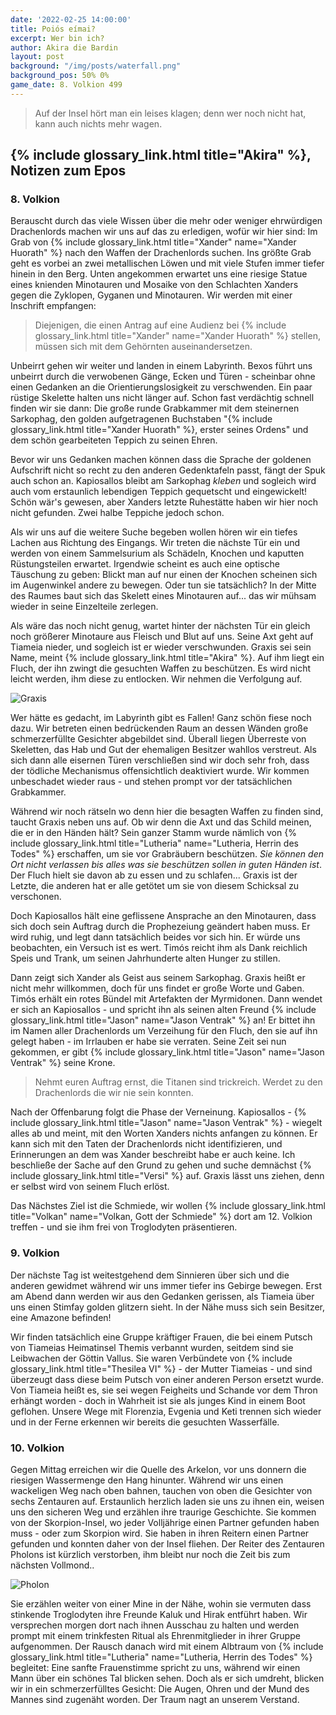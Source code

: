 ```yaml
---
date: '2022-02-25 14:00:00'
title: Poiós eímai?
excerpt: Wer bin ich?
author: Akira die Bardin
layout: post
background: "/img/posts/waterfall.png"
background_pos: 50% 0%
game_date: 8. Volkion 499
---
```


<div class="rhyme">
  <blockquote>
    Auf der Insel hört man ein leises klagen;
    denn wer noch nicht hat, kann auch nichts mehr wagen.
  </blockquote>
</div>

## {% include glossary_link.html title="Akira" %}, Notizen zum Epos

### 8. Volkion

Berauscht durch das viele Wissen über die mehr oder weniger ehrwürdigen Drachenlords machen wir uns auf das zu erledigen, wofür wir hier sind: Im Grab von {% include glossary_link.html title="Xander" name="Xander Huorath" %} nach den Waffen der Drachenlords suchen.
Ins größte Grab geht es vorbei an zwei metallischen Löwen und mit viele Stufen immer tiefer hinein in den Berg. Unten angekommen erwartet uns eine riesige Statue eines knienden Minotauren und Mosaike von den Schlachten Xanders gegen die Zyklopen, Gyganen und Minotauren. Wir werden mit einer Inschrift empfangen:

<blockquote>
Diejenigen, die einen Antrag auf eine Audienz bei {% include glossary_link.html title="Xander" name="Xander Huorath" %} stellen, müssen sich mit dem Gehörnten auseinandersetzen.
</blockquote>

Unbeirrt gehen wir weiter und landen in einem Labyrinth. Bexos führt uns unbeirrt durch die verwobenen Gänge, Ecken und Türen - scheinbar ohne einen Gedanken an die Orientierungslosigkeit zu verschwenden. Ein paar rüstige Skelette halten uns nicht länger auf. Schon fast verdächtig schnell finden wir sie dann: Die große runde Grabkammer mit dem steinernen Sarkophag, den golden aufgetragenen Buchstaben "{% include glossary_link.html title="Xander Huorath" %}, erster seines Ordens" und dem schön gearbeiteten Teppich zu seinen Ehren.

Bevor wir uns Gedanken machen können dass die Sprache der goldenen Aufschrift nicht so recht zu den anderen Gedenktafeln passt, fängt der Spuk auch schon an. Kapiosallos bleibt am Sarkophag _kleben_ und sogleich wird auch vom erstaunlich lebendigen Teppich gequetscht und eingewickelt! Schön wär's gewesen, aber Xanders letzte Ruhestätte haben wir hier noch nicht gefunden. Zwei halbe Teppiche jedoch schon.

Als wir uns auf die weitere Suche begeben wollen hören wir ein tiefes Lachen aus Richtung des Eingangs. Wir treten die nächste Tür ein und werden von einem Sammelsurium als Schädeln, Knochen und kaputten Rüstungsteilen erwartet. Irgendwie scheint es auch eine optische Täuschung zu geben: Blickt man auf nur einen der Knochen scheinen sich im Augenwinkel andere zu bewegen. Oder tun sie tatsächlich? In der Mitte des Raumes baut sich das Skelett eines Minotauren auf... das wir mühsam wieder in seine Einzelteile zerlegen.

Als wäre das noch nicht genug, wartet hinter der nächsten Tür ein gleich noch größerer Minotaure aus Fleisch und Blut auf uns. Seine Axt geht auf Tiameia nieder, und sogleich ist er wieder verschwunden. Graxis sei sein Name, meint {% include glossary_link.html title="Akira" %}. Auf ihm liegt ein Fluch, der ihn zwingt die gesuchten Waffen zu beschützen. Es wird nicht leicht werden, ihm diese zu entlocken. Wir nehmen die Verfolgung auf.

![Graxis](/img/posts/graxis.png)

Wer hätte es gedacht, im Labyrinth gibt es Fallen! Ganz schön fiese noch dazu. Wir betreten einen bedrückenden Raum an dessen Wänden große schmerzerfüllte Gesichter abgebildet sind. Überall liegen Überreste von Skeletten, das Hab und Gut der ehemaligen Besitzer wahllos verstreut. Als sich dann alle eisernen Türen verschließen sind wir doch sehr froh, dass der tödliche Mechanismus offensichtlich deaktiviert wurde. Wir kommen unbeschadet wieder raus - und stehen prompt vor der tatsächlichen Grabkammer.

Während wir noch rätseln wo denn hier die besagten Waffen zu finden sind, taucht Graxis neben uns auf. Ob wir denn die Axt und das Schild meinen, die er in den Händen hält? Sein ganzer Stamm wurde nämlich von {% include glossary_link.html title="Lutheria" name="Lutheria, Herrin des Todes" %} erschaffen, um sie vor Grabräubern beschützen. _Sie können den Ort nicht verlassen bis alles was sie beschützen sollen in guten Händen ist_. Der Fluch hielt sie davon ab zu essen und zu schlafen... Graxis ist der Letzte, die anderen hat er alle getötet um sie von diesem Schicksal zu verschonen.

Doch Kapiosallos hält eine geflissene Ansprache an den Minotauren, dass sich doch sein Auftrag durch die Prophezeiung geändert haben muss. Er wird ruhig, und legt dann tatsächlich beides vor sich hin. Er würde uns beobachten, ein Versuch ist es wert. Timós reicht ihm als Dank reichlich Speis und Trank, um seinen Jahrhunderte alten Hunger zu stillen.

Dann zeigt sich Xander als Geist aus seinem Sarkophag. Graxis heißt er nicht mehr willkommen, doch für uns findet er große Worte und Gaben. Timós erhält ein rotes Bündel mit Artefakten der Myrmidonen. Dann wendet er sich an Kapiosallos - und spricht ihn als seinen alten Freund {% include glossary_link.html title="Jason" name="Jason Ventrak" %} an! Er bittet ihn im Namen aller Drachenlords um Verzeihung für den Fluch, den sie auf ihn gelegt haben - im Irrlauben er habe sie verraten. Seine Zeit sei nun gekommen, er gibt {% include glossary_link.html title="Jason" name="Jason Ventrak" %} seine Krone.


<div class="rhyme">
  <blockquote>
    Nehmt euren Auftrag ernst, die Titanen sind trickreich.
    Werdet zu den Drachenlords die wir nie sein konnten.
  </blockquote>
</div>

Nach der Offenbarung folgt die Phase der Verneinung. Kapiosallos - {% include glossary_link.html title="Jason" name="Jason Ventrak" %} - wiegelt alles ab und meint, mit den Worten Xanders nichts anfangen zu können. Er kann sich mit den Taten der Drachenlords nicht identifizieren, und Erinnerungen an dem was Xander beschreibt habe er auch keine. Ich beschließe der Sache auf den Grund zu gehen und suche demnächst {% include glossary_link.html title="Versi" %} auf. Graxis lässt uns ziehen, denn er selbst wird von seinem Fluch erlöst.

Das Nächstes Ziel ist die Schmiede, wir wollen {% include glossary_link.html title="Volkan" name="Volkan, Gott der Schmiede" %} dort am 12. Volkion treffen - und sie ihm frei von Troglodyten präsentieren.

### 9. Volkion

Der nächste Tag ist weitestgehend dem Sinnieren über sich und die anderen gewidmet während wir uns immer tiefer ins Gebirge bewegen. Erst am Abend dann werden wir aus den Gedanken gerissen, als Tiameia über uns einen Stimfay golden glitzern sieht. In der Nähe muss sich sein Besitzer, eine Amazone befinden!

Wir finden tatsächlich eine Gruppe kräftiger Frauen, die bei einem Putsch von Tiameias Heimatinsel Themis verbannt wurden, seitdem sind sie Leibwachen der Göttin Vallus. Sie waren Verbündete von {% include glossary_link.html title="Thesilea VI" %} - der Mutter Tiameias - und sind überzeugt dass diese beim Putsch von einer anderen Person ersetzt wurde. Von Tiameia heißt es, sie sei wegen Feigheits und Schande vor dem Thron erhängt worden - doch in Wahrheit ist sie als junges Kind in einem Boot geflohen. Unsere Wege mit Florenzia, Evgenia und Keti trennen sich wieder und in der Ferne erkennen wir bereits die gesuchten Wasserfälle.

### 10. Volkion

Gegen Mittag erreichen wir die Quelle des Arkelon, vor uns donnern die riesigen Wassermenge den Hang hinunter. Während wir uns einen wackeligen Weg nach oben bahnen, tauchen von oben die Gesichter von sechs Zentauren auf. Erstaunlich herzlich laden sie uns zu ihnen ein, weisen uns den sicheren Weg und erzählen ihre traurige Geschichte. Sie kommen von der Skorpion-Insel, wo jeder Volljährige einen Partner gefunden haben muss - oder zum Skorpion wird. Sie haben in ihren Reitern einen Partner gefunden und konnten daher von der Insel fliehen. Der Reiter des Zentauren Pholons ist kürzlich verstorben, ihm bleibt nur noch die Zeit bis zum nächsten Vollmond..

![Pholon](/img/posts/pholon.png)

Sie erzählen weiter von einer Mine in der Nähe, wohin sie vermuten dass stinkende Troglodyten ihre Freunde Kaluk und Hirak entführt haben. Wir versprechen morgen dort nach ihnen Ausschau zu halten und werden prompt mit einem trinkfesten Ritual als Ehrenmitglieder in ihrer Gruppe aufgenommen. Der Rausch danach wird mit einem Albtraum von {% include glossary_link.html title="Lutheria" name="Lutheria, Herrin des Todes" %} begleitet: Eine sanfte Frauenstimme spricht zu uns, während wir einen Mann über ein schönes Tal blicken sehen. Doch als er sich umdreht, blicken wir in ein schmerzerfülltes Gesicht: Die Augen, Ohren und der Mund des Mannes sind zugenäht worden. Der Traum nagt an unserem Verstand.
